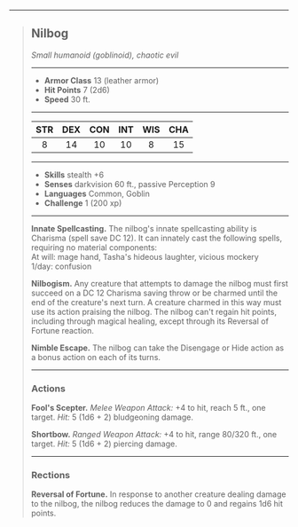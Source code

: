 ***
> ## Nilbog
> *Small humanoid (goblinoid), chaotic evil*
> 
> ***
> 
> - **Armor Class** 13 (leather armor)
> - **Hit Points** 7 (2d6)
> - **Speed** 30 ft.
> 
> ***
> 
> |STR|DEX|CON|INT|WIS|CHA|
> |:---:|:---:|:---:|:---:|:---:|:---:|
> |8|14|10|10|8|15|
> 
> ***
> 
> - **Skills** stealth +6
> - **Senses** darkvision 60 ft., passive Perception 9
> - **Languages** Common, Goblin
> - **Challenge** 1 (200 xp)
> 
> ***
> 
> **Innate Spellcasting.** The nilbog's innate spellcasting ability is Charisma (spell save DC 12). It can innately cast the following spells, requiring no material components:  
> At will: mage hand, Tasha's hideous laughter, vicious mockery  
> 1/day: confusion
> 
> **Nilbogism.** Any creature that attempts to damage the nilbog must first succeed on a DC 12 Charisma saving throw or be charmed until the end of the creature's next turn. A creature charmed in this way must use its action praising the nilbog. The nilbog can't regain hit points, including through magical healing, except through its Reversal of Fortune reaction.
> 
> **Nimble Escape.** The nilbog can take the Disengage or Hide action as a bonus action on each of its turns.
> 
> ***
> 
> ### Actions
> **Fool's Scepter.** *Melee Weapon Attack:* +4 to hit, reach 5 ft., one target. *Hit:* 5 (1d6 + 2) bludgeoning damage.
> 
> **Shortbow.** *Ranged Weapon Attack:* +4 to hit, range 80/320 ft., one target. *Hit:* 5 (1d6 + 2) piercing damage.
> 
> ***
> 
> ### Rections
> **Reversal of Fortune.** In response to another creature dealing damage to the nilbog, the nilbog reduces the damage to 0 and regains 1d6 hit points.